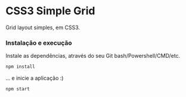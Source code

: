 # CSS3 Simple Grid

Grid layout simples, em CSS3.

### Instalação e execução

Instale as dependências, através do seu Git bash/Powershell/CMD/etc.
```bash
npm install
```
... e inicie a aplicação :)
```bash
npm start
```
